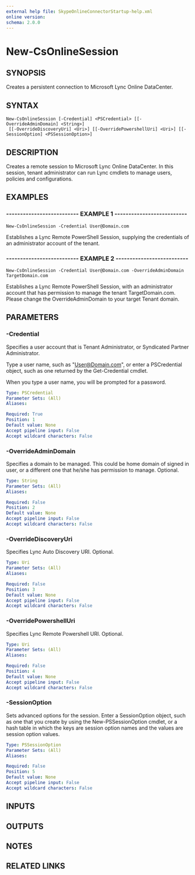 ```yaml
---
external help file: SkypeOnlineConnectorStartup-help.xml
online version: 
schema: 2.0.0
---
```


# New-CsOnlineSession

## SYNOPSIS
Creates a persistent connection to Microsoft Lync Online DataCenter.

## SYNTAX

```
New-CsOnlineSession [-Credential] <PSCredential> [[-OverrideAdminDomain] <String>]
 [[-OverrideDiscoveryUri] <Uri>] [[-OverridePowershellUri] <Uri>] [[-SessionOption] <PSSessionOption>]
```

## DESCRIPTION
Creates a remote session to Microsoft Lync Online DataCenter.
In this session, tenant administrator can run Lync cmdlets to manage users, policies and configurations.

## EXAMPLES

### -------------------------- EXAMPLE 1 --------------------------
```
New-CsOnlineSession -Credential User@Domain.com
```

Establishes a Lync Remote PowerShell Session, supplying the credentials of an administrator account of the tenant.

### -------------------------- EXAMPLE 2 --------------------------
```
New-CsOnlineSession -Credential User@Domain.com -OverrideAdminDomain TargetDomain.com
```

Establishes a Lync Remote PowerShell Session, with an administrator account that has permission to manage the tenant TargetDomain.com. 
Please change the OverrideAdminDomain to your target Tenant domain.

## PARAMETERS

### -Credential
Specifies a user account that is Tenant Administrator, or Syndicated Partner Administrator.

Type a user name, such as "User@Domain.com", or enter a PSCredential object, such as one returned by the Get-Credential cmdlet.

When you type a user name, you will be prompted for a password.

```yaml
Type: PSCredential
Parameter Sets: (All)
Aliases: 

Required: True
Position: 1
Default value: None
Accept pipeline input: False
Accept wildcard characters: False
```

### -OverrideAdminDomain
Specifies a domain to be managed.
This could be home domain of signed in user, or a different one that he/she has permission to manage.
Optional.

```yaml
Type: String
Parameter Sets: (All)
Aliases: 

Required: False
Position: 2
Default value: None
Accept pipeline input: False
Accept wildcard characters: False
```

### -OverrideDiscoveryUri
Specifies Lync Auto Discovery URI.
Optional.

```yaml
Type: Uri
Parameter Sets: (All)
Aliases: 

Required: False
Position: 3
Default value: None
Accept pipeline input: False
Accept wildcard characters: False
```

### -OverridePowershellUri
Specifies Lync Remote Powershell URI.
Optional.

```yaml
Type: Uri
Parameter Sets: (All)
Aliases: 

Required: False
Position: 4
Default value: None
Accept pipeline input: False
Accept wildcard characters: False
```

### -SessionOption
Sets advanced options for the session.
Enter a SessionOption object, such as one that you create by using the New-PSSessionOption cmdlet, or a hash table in which the keys are session option names and the values are session option values.

```yaml
Type: PSSessionOption
Parameter Sets: (All)
Aliases: 

Required: False
Position: 5
Default value: None
Accept pipeline input: False
Accept wildcard characters: False
```

## INPUTS

## OUTPUTS

## NOTES

## RELATED LINKS

